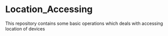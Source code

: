 # Location_Accessing
This repository contains some basic operations which deals with accessing location of devices
